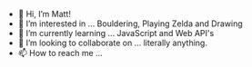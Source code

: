 - 👋 Hi, I’m Matt!
- 👀 I’m interested in ... Bouldering, Playing Zelda and Drawing
- 🌱 I’m currently learning ... JavaScript and Web API's
- 💞️ I’m looking to collaborate on ... literally anything. 
- 📫 How to reach me ...

<!---
mrartrager/mrartrager is a ✨ special ✨ repository because its `README.md` (this file) appears on your GitHub profile.
You can click the Preview link to take a look at your changes.
--->
